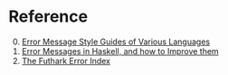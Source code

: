 # Reference

0. [Error Message Style Guides of Various Languages](https://www.pypy.org/posts/2021/12/error-message-style-guides.html)
0. [Error Messages in Haskell, and how to Improve them](https://anthony.noided.media/blog/haskell/programming/2020/05/14/haskell-errors.html)
0. [The Futhark Error Index](https://futhark-lang.org/blog/2021-09-24-the-futhark-error-index.html)


